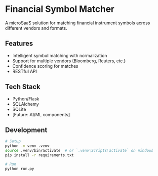 # Financial Symbol Matcher

A microSaaS solution for matching financial instrument symbols across different vendors and formats.

## Features
- Intelligent symbol matching with normalization
- Support for multiple vendors (Bloomberg, Reuters, etc.)
- Confidence scoring for matches
- RESTful API

## Tech Stack
- Python/Flask
- SQLAlchemy
- SQLite
- [Future: AI/ML components]

## Development
```bash
# Setup
python -m venv .venv
source .venv/bin/activate  # or `.venv\Scripts\activate` on Windows
pip install -r requirements.txt

# Run
python run.py
